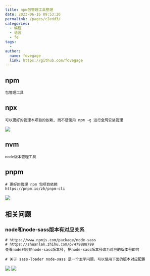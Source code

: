 ```yaml
---
title: npm包管理工具整理
date: 2023-06-16 09:53:26
permalink: /pages/c2edd3/
categories:
  - 编程
  - 语言
  - fe
tags:
  -
author:
  name: fovegage
  link: https://github.com/fovegage
---
```


## npm

```
包管理工具
```

## npx

```
可以更好的管理本项目的依赖, 而不是使用 npm -g 进行全局安装管理
```

![](https://obsidian-foveagge.oss-cn-beijing.aliyuncs.com/blog/57E63DFD-3E09-4EFA-B917-6BF75CEAEE00_4_5005_c.jpeg)

## nvm

```
node版本管理工具
```

## pnpm

```
# 更好的管理 npm 包项目依赖
https://pnpm.io/zh/pnpm-cli
```

![](https://obsidian-foveagge.oss-cn-beijing.aliyuncs.com/blog/yX4Rw0.png)

## 相关问题

### node和node-sass版本有对应关系

```
# https://www.npmjs.com/package/node-sass
# https://zhuanlan.zhihu.com/p/479888799
查看node对应的node-sass版本号, 把node-sass版本号改为对应的版本号即可

# 关于 sass-loader node-sass 是一个玄学问题，可以使用下面的版本对应配置
```

![](https://obsidian-foveagge.oss-cn-beijing.aliyuncs.com/blog/C9WVf1.png)
![](https://obsidian-foveagge.oss-cn-beijing.aliyuncs.com/blog/GOJlJo.png)